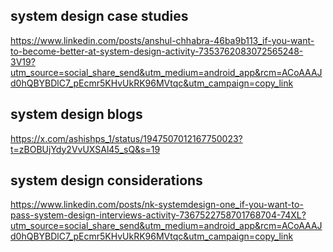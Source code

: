 

## system design case studies 

https://www.linkedin.com/posts/anshul-chhabra-46ba9b113_if-you-want-to-become-better-at-system-design-activity-7353762083072565248-3V19?utm_source=social_share_send&utm_medium=android_app&rcm=ACoAAAJd0hQBYBDlC7_pEcmr5KHvUkRK96MVtqc&utm_campaign=copy_link

## system design blogs

https://x.com/ashishps_1/status/1947507012167750023?t=zBOBUjYdy2VvUXSAl45_sQ&s=19

## system design considerations 
https://www.linkedin.com/posts/nk-systemdesign-one_if-you-want-to-pass-system-design-interviews-activity-7367522758701768704-74XL?utm_source=social_share_send&utm_medium=android_app&rcm=ACoAAAJd0hQBYBDlC7_pEcmr5KHvUkRK96MVtqc&utm_campaign=copy_link
